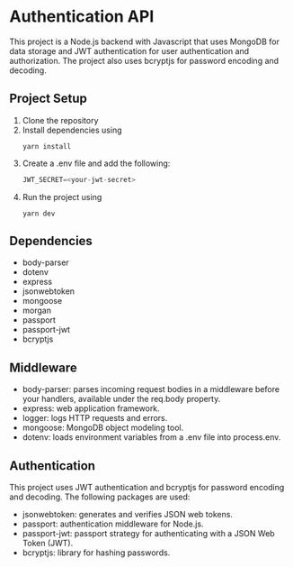 # Authentication API

This project is a Node.js backend with Javascript that uses MongoDB for data storage and JWT authentication for user authentication and authorization. The project also uses bcryptjs for password encoding and decoding.

## Project Setup

1. Clone the repository
2. Install dependencies using 
    ``` shell
    yarn install
    ```
3. Create a .env file and add the following:
    ```javascript
    JWT_SECRET=<your-jwt-secret>
    ```
4. Run the project using 
    ```shell
    yarn dev
    ```
## Dependencies

- body-parser
- dotenv
- express
- jsonwebtoken
- mongoose
- morgan
- passport
- passport-jwt
- bcryptjs
## Middleware

- body-parser: parses incoming request bodies in a middleware before your handlers, available under the req.body property.
- express: web application framework.
- logger: logs HTTP requests and errors.
- mongoose: MongoDB object modeling tool.
- dotenv: loads environment variables from a .env file into process.env.
## Authentication

This project uses JWT authentication and bcryptjs for password encoding and decoding. The following packages are used:
- jsonwebtoken: generates and verifies JSON web tokens.
- passport: authentication middleware for Node.js.
- passport-jwt: passport strategy for authenticating with a JSON Web Token (JWT).
- bcryptjs: library for hashing passwords.
